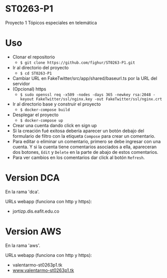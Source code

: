# ST0263-P1
Proyecto 1 Tópicos especiales en telemática

# Uso
* Clonar el repositorio
    * ```$ git clone https://github.com/fighur/ST0263-P1.git```
* Ir al directorio del proyecto
    * ```$ cd ST0263-P1```
* Cambiar URL en FakeTwitter/src/app/shared/baseurl.ts por la URL del servidor
* (Opcional) https
    * ```$ sudo openssl req -x509 -nodes -days 365 -newkey rsa:2048 -keyout FakeTwitter/ssl/nginx.key -out FakeTwitter/ssl/nginx.crt```
* Ir al directorio base y construir el proyecto
    * ```$ docker-compose build```
* Desplegar el proyecto
    * ```$ docker-compose up```
* Crear una cuenta dando click en sign up
* Si la creación fué exitosa debería aparecer un botón debajo del formulario de filtro con la etiqueta ```Compose``` para crear un comentario.
* Para editar o eliminar un comentario, primero se debe ingresar con una cuenta. Y si la cuenta tiene comentarios asociados a ella, apareceran dos botones, ```Edit``` y ```Delete``` en la parte de abajo de estos comentarios.
* Para ver cambios en los comentarios dar click al botón ```Refresh```.

# Version DCA
En la rama 'dca'.

URLs webapp (funciona con http y https):
* jortizp.dis.eafit.edu.co

# Version AWS
En la rama 'aws'.

URLs webapp (funciona con http y https):
* valentarmo-st0263p1.tk
* www.valentarmo-st0263p1.tk